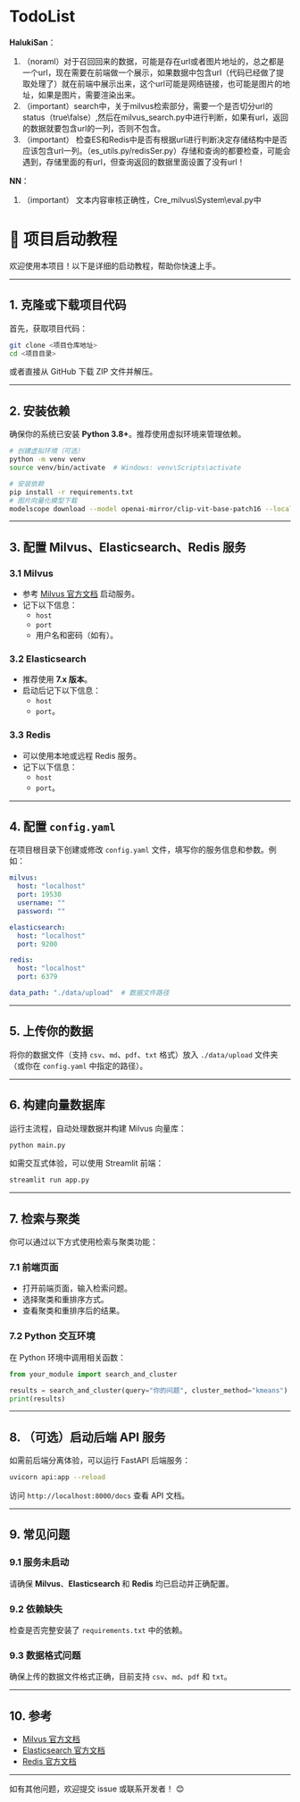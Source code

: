 # TodoList
**HalukiSan**：
1. （noraml）对于召回回来的数据，可能是存在url或者图片地址的，总之都是一个url，现在需要在前端做一个展示，如果数据中包含url（代码已经做了提取处理了）就在前端中展示出来，这个url可能是网络链接，也可能是图片的地址，如果是图片，需要渲染出来。
2. （important）search中，关于milvus检索部分，需要一个是否切分url的status（true\false）,然后在milvus_search.py中进行判断，如果有url，返回的数据就要包含url的一列，否则不包含。
3. （important） 检查ES和Redis中是否有根据url进行判断决定存储结构中是否应该包含url一列。（es_utils.py/redisSer.py）存储和查询的都要检查，可能会遇到，存储里面的有url，但查询返回的数据里面设置了没有url！
   

**NN**：
1. （important） 文本内容审核正确性，Cre_milvus\System\eval.py中


# 🚀 项目启动教程

欢迎使用本项目！以下是详细的启动教程，帮助你快速上手。

---

## 1. 克隆或下载项目代码

首先，获取项目代码：

```bash
git clone <项目仓库地址>
cd <项目目录>
```

或者直接从 GitHub 下载 ZIP 文件并解压。

---

## 2. 安装依赖

确保你的系统已安装 **Python 3.8+**。推荐使用虚拟环境来管理依赖。

```bash
# 创建虚拟环境（可选）
python -m venv venv
source venv/bin/activate  # Windows: venv\Scripts\activate

# 安装依赖
pip install -r requirements.txt
# 图片向量化模型下载
modelscope download --model openai-mirror/clip-vit-base-patch16 --local_dir /model

```

---

## 3. 配置 Milvus、Elasticsearch、Redis 服务

### 3.1 Milvus
- 参考 [Milvus 官方文档](https://milvus.io/docs) 启动服务。
- 记下以下信息：
  - `host`
  - `port`
  - 用户名和密码（如有）。

### 3.2 Elasticsearch
- 推荐使用 **7.x 版本**。
- 启动后记下以下信息：
  - `host`
  - `port`。

### 3.3 Redis
- 可以使用本地或远程 Redis 服务。
- 记下以下信息：
  - `host`
  - `port`。

---

## 4. 配置 `config.yaml`

在项目根目录下创建或修改 `config.yaml` 文件，填写你的服务信息和参数。例如：

```yaml
milvus:
  host: "localhost"
  port: 19530
  username: ""
  password: ""

elasticsearch:
  host: "localhost"
  port: 9200

redis:
  host: "localhost"
  port: 6379

data_path: "./data/upload"  # 数据文件路径
```

---

## 5. 上传你的数据

将你的数据文件（支持 `csv`、`md`、`pdf`、`txt` 格式）放入 `./data/upload` 文件夹（或你在 `config.yaml` 中指定的路径）。

---

## 6. 构建向量数据库

运行主流程，自动处理数据并构建 Milvus 向量库：

```bash
python main.py
```

如需交互式体验，可以使用 Streamlit 前端：

```bash
streamlit run app.py
```

---

## 7. 检索与聚类

你可以通过以下方式使用检索与聚类功能：

### 7.1 前端页面
- 打开前端页面，输入检索问题。
- 选择聚类和重排序方式。
- 查看聚类和重排序后的结果。

### 7.2 Python 交互环境
在 Python 环境中调用相关函数：

```python
from your_module import search_and_cluster

results = search_and_cluster(query="你的问题", cluster_method="kmeans")
print(results)
```

---

## 8. （可选）启动后端 API 服务

如需前后端分离体验，可以运行 FastAPI 后端服务：

```bash
uvicorn api:app --reload
```

访问 `http://localhost:8000/docs` 查看 API 文档。

---

## 9. 常见问题

### 9.1 服务未启动
请确保 **Milvus**、**Elasticsearch** 和 **Redis** 均已启动并正确配置。

### 9.2 依赖缺失
检查是否完整安装了 `requirements.txt` 中的依赖。

### 9.3 数据格式问题
确保上传的数据文件格式正确，目前支持 `csv`、`md`、`pdf` 和 `txt`。

---

## 10. 参考

- [Milvus 官方文档](https://milvus.io/docs)
- [Elasticsearch 官方文档](https://www.elastic.co/guide/index.html)
- [Redis 官方文档](https://redis.io/documentation)

---

如有其他问题，欢迎提交 issue 或联系开发者！ 😊